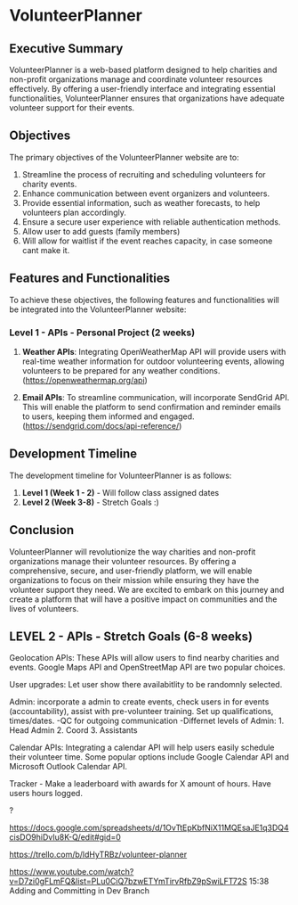 # VolunteerPlanner

## Executive Summary

VolunteerPlanner is a web-based platform designed to help charities and non-profit organizations manage and coordinate volunteer resources effectively. By offering a user-friendly interface and integrating essential functionalities, VolunteerPlanner ensures that organizations have adequate volunteer support for their events.

## Objectives

The primary objectives of the VolunteerPlanner website are to:

1. Streamline the process of recruiting and scheduling volunteers for charity events.
2. Enhance communication between event organizers and volunteers.
3. Provide essential information, such as weather forecasts, to help volunteers plan accordingly.
4. Ensure a secure user experience with reliable authentication methods.
5. Allow user to add guests (family members)
6. Will allow for waitlist if the event reaches capacity, in case someone cant make it.

## Features and Functionalities

To achieve these objectives, the following features and functionalities will be integrated into the VolunteerPlanner website:

### Level 1 - APIs - Personal Project (2 weeks)

1. **Weather APIs**: Integrating OpenWeatherMap API will provide users with real-time weather information for outdoor volunteering events, allowing volunteers to be prepared for any weather conditions. (https://openweathermap.org/api)

2. **Email APIs**: To streamline communication, will incorporate SendGrid API. This will enable the platform to send confirmation and reminder emails to users, keeping them informed and engaged. (https://sendgrid.com/docs/api-reference/)

## Development Timeline

The development timeline for VolunteerPlanner is as follows:

1. **Level 1 (Week 1 - 2)** - Will follow class assigned dates
2. **Level 2 (Week 3-8)** - Stretch Goals :)

## Conclusion

VolunteerPlanner will revolutionize the way charities and non-profit organizations manage their volunteer resources. By offering a comprehensive, secure, and user-friendly platform, we will enable organizations to focus on their mission while ensuring they have the volunteer support they need. We are excited to embark on this journey and create a platform that will have a positive impact on communities and the lives of volunteers.

LEVEL 2 - APIs - Stretch Goals (6-8 weeks)
--------

Geolocation APIs: These APIs will allow users to find nearby charities and events. Google Maps API and OpenStreetMap API are two popular choices.

User upgrades: Let user show there availabitlity to be randomnly selected.

Admin: incorporate a admin to create events, check users in for events (accountability), assist with pre-volunteer training. Set up qualifications, times/dates.
  -QC for outgoing communication
  -Differnet levels of Admin: 1. Head Admin 2. Coord 3. Assistants

Calendar APIs: Integrating a calendar API will help users easily schedule their volunteer time. Some popular options include Google Calendar API and Microsoft Outlook Calendar API.

Tracker - Make a leaderboard with awards for X amount of hours. Have users hours logged.

? 


https://docs.google.com/spreadsheets/d/1OvTtEpKbfNiX11MQEsaJE1q3DQ4cisDO9hiDvIu8K-Q/edit#gid=0

https://trello.com/b/ldHyTRBz/volunteer-planner

https://www.youtube.com/watch?v=D7zi0gFLmFQ&list=PLu0CiQ7bzwETYmTirvRfbZ9pSwiLFT72S
15:38 Adding and Committing in Dev Branch
